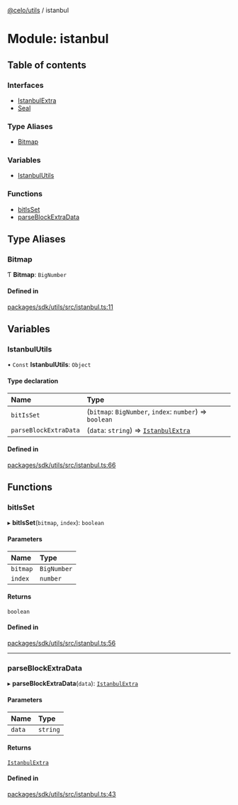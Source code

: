 [@celo/utils](../README.md) / istanbul

# Module: istanbul

## Table of contents

### Interfaces

- [IstanbulExtra](../interfaces/istanbul.IstanbulExtra.md)
- [Seal](../interfaces/istanbul.Seal.md)

### Type Aliases

- [Bitmap](istanbul.md#bitmap)

### Variables

- [IstanbulUtils](istanbul.md#istanbulutils)

### Functions

- [bitIsSet](istanbul.md#bitisset)
- [parseBlockExtraData](istanbul.md#parseblockextradata)

## Type Aliases

### Bitmap

Ƭ **Bitmap**: `BigNumber`

#### Defined in

[packages/sdk/utils/src/istanbul.ts:11](https://github.com/celo-org/developer-tooling/blob/master/packages/sdk/utils/src/istanbul.ts#L11)

## Variables

### IstanbulUtils

• `Const` **IstanbulUtils**: `Object`

#### Type declaration

| Name | Type |
| :------ | :------ |
| `bitIsSet` | (`bitmap`: `BigNumber`, `index`: `number`) => `boolean` |
| `parseBlockExtraData` | (`data`: `string`) => [`IstanbulExtra`](../interfaces/istanbul.IstanbulExtra.md) |

#### Defined in

[packages/sdk/utils/src/istanbul.ts:66](https://github.com/celo-org/developer-tooling/blob/master/packages/sdk/utils/src/istanbul.ts#L66)

## Functions

### bitIsSet

▸ **bitIsSet**(`bitmap`, `index`): `boolean`

#### Parameters

| Name | Type |
| :------ | :------ |
| `bitmap` | `BigNumber` |
| `index` | `number` |

#### Returns

`boolean`

#### Defined in

[packages/sdk/utils/src/istanbul.ts:56](https://github.com/celo-org/developer-tooling/blob/master/packages/sdk/utils/src/istanbul.ts#L56)

___

### parseBlockExtraData

▸ **parseBlockExtraData**(`data`): [`IstanbulExtra`](../interfaces/istanbul.IstanbulExtra.md)

#### Parameters

| Name | Type |
| :------ | :------ |
| `data` | `string` |

#### Returns

[`IstanbulExtra`](../interfaces/istanbul.IstanbulExtra.md)

#### Defined in

[packages/sdk/utils/src/istanbul.ts:43](https://github.com/celo-org/developer-tooling/blob/master/packages/sdk/utils/src/istanbul.ts#L43)
